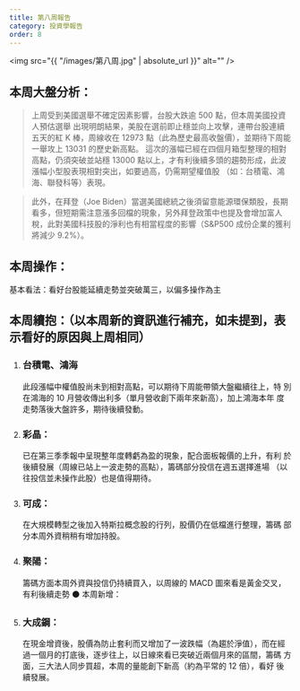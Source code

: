 ```yaml
---
title: 第八周報告
category: 投資學報告
order: 8
---
```


<span class="image fit"><img src="{{ "/images/第八周.jpg" | absolute_url }}" alt="" /></span>

## 本周大盤分析：

> 上周受到美國選舉不確定因素影響，台股大跌逾 500 點，但本周美國投資人預估選舉
> 出現明朗結果，美股在選前即止穩並向上攻擊，連帶台股連續五天的紅 K 棒，周線收在 12973 點（此為歷史最高收盤價），並期待下周能一舉攻上 13031 的歷史新高點。
> 這次的漲幅已經在四個月箱型整理的相對高點，仍須突破並站穩 13000 點以上，才有利後續多頭的趨勢形成，此波漲幅小型股表現相對突出，如要過高，仍需期望權值股
> （如：台積電、鴻海、聯發科等）表現。

> 此外，在拜登（Joe Biden）當選美國總統之後須留意能源環保類股，長期看多，但短期需注意漲多回檔的現象，另外拜登政策中也提及會增加富人稅，此對美國科技股的淨利也有相當程度的影響（S&P500 成份企業的獲利將減少 9.2%）。

## 本周操作：

基本看法：看好台股能延續走勢並突破萬三，以偏多操作為主

## 本周續抱：（以本周新的資訊進行補充，如未提到，表示看好的原因與上周相同）

1. ### 台積電、鴻海
   此段漲幅中權值股尚未到相對高點，可以期待下周能帶領大盤繼續往上，特
   別在鴻海的 10 月營收傳出利多（單月營收創下兩年來新高），加上鴻海本年
   度走勢落後大盤許多，期待後續發動。
2. ### 彩晶：
   已在第三季季報中呈現整年度轉虧為盈的現象，配合面板報價的上升，有利
   於後續發展（周線已站上一波走勢的高點），籌碼部分投信在週五選擇進場
   （以往投信並未操作此股）也是值得期待。
3. ### 可成：
   在大規模轉型之後加入特斯拉概念股的行列，股價仍在低檔進行整理，籌碼
   部分本周外資稍稍有增加持股。
4. ### 聚陽：
   籌碼方面本周外資與投信仍持續買入，以周線的 MACD 圖來看是黃金交叉，
   有利後續走勢
   ⚫ 本周新增：
5. ### 大成鋼：
   在現金增資後，股價為防止套利而又增加了一波跌幅（為趨於淨值），而在經
   過一個月的打底後，逐步往上，以日線來看已突破近兩個月來的區間，籌碼
   方面，三大法人同步買超，本周的量能創下新高（約為平常的 12 倍），看好
   後續發展。
